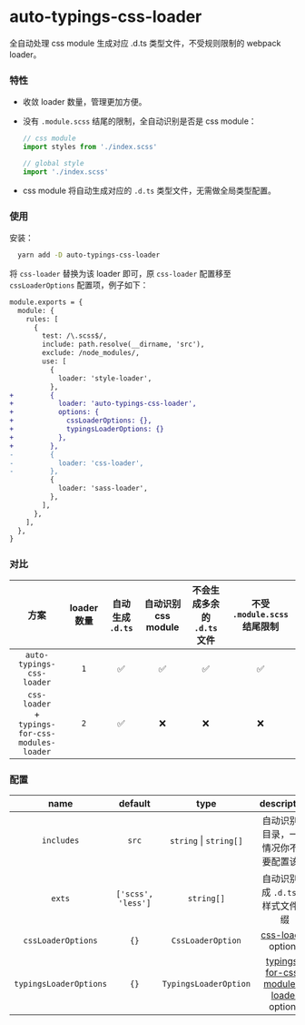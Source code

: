 # auto-typings-css-loader

全自动处理 css module 生成对应 .d.ts 类型文件，不受规则限制的 webpack loader。

### 特性

- 收敛 loader 数量，管理更加方便。

- 没有 `.module.scss` 结尾的限制，全自动识别是否是 css module：

  ```js
  // css module
  import styles from './index.scss'

  // global style
  import './index.scss'
  ```

- css module 将自动生成对应的 `.d.ts` 类型文件，无需做全局类型配置。

### 使用

安装：

```bash
  yarn add -D auto-typings-css-loader
```

将 `css-loader` 替换为该 loader 即可，原 `css-loader` 配置移至 `cssLoaderOptions` 配置项，例子如下：

```diff
module.exports = {
  module: {
    rules: [
      {
        test: /\.scss$/,
        include: path.resolve(__dirname, 'src'),
        exclude: /node_modules/,
        use: [
          {
            loader: 'style-loader',
          },
+         {
+           loader: 'auto-typings-css-loader',
+           options: {
+             cssLoaderOptions: {},
+             typingsLoaderOptions: {}
+           },
+         },
-         {
-           loader: 'css-loader',
-         },
          {
            loader: 'sass-loader',
          },
        ],
      },
    ],
  },
}
```

### 对比

|                            方案                             | loader 数量 | 自动生成 `.d.ts` | 自动识别 css module | 不会生成多余的 `.d.ts` 文件 | 不受 `.module.scss` 结尾限制 |
| :---------------------------------------------------------: | :---------: | :--------------: | :-----------------: | :-------------------------: | :--------------------------: |
|                  `auto-typings-css-loader`                  |     `1`     |        ✅        |         ✅          |             ✅              |              ✅              |
| `css-loader` <br/> + <br/> `typings-for-css-modules-loader` |     `2`     |        ✅        |         ❌          |             ❌              |              ❌              |

### 配置

|          name          |      default       |          type          |                                                description                                                |
| :--------------------: | :----------------: | :--------------------: | :-------------------------------------------------------------------------------------------------------: |
|       `includes`       |       `src`        | `string` \| `string[]` |                                 自动识别的目录，一般情况你不需要配置该项                                  |
|         `exts`         | `['scss', 'less']` |       `string[]`       |                                    自动识别生成 `.d.ts` 的样式文件后缀                                    |
|   `cssLoaderOptions`   |        `{}`        |   `CssLoaderOption`    |                    [css-loader](https://github.com/webpack-contrib/css-loader) options                    |
| `typingsLoaderOptions` |        `{}`        | `TypingsLoaderOption`  | [typings-for-css-modules-loader](https://github.com/TeamSupercell/typings-for-css-modules-loader) options |
